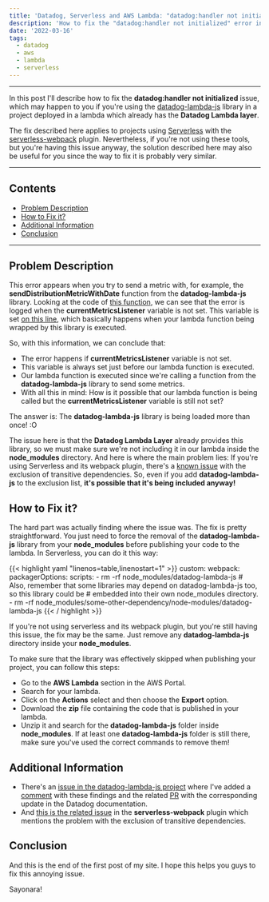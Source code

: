 ```yaml
---
title: 'Datadog, Serverless and AWS Lambda: "datadog:handler not initialized" issue'
description: 'How to fix the "datadog:handler not initialized" error in aws lambda when using the datadog-lambda-js component'
date: '2022-03-16'
tags:
  - datadog
  - aws
  - lambda
  - serverless
---
```

  
---

In this post I'll describe how to fix the **datadog:handler not initialized** issue, which may happen to you if you're using the 
[datadog-lambda-js](https://github.com/DataDog/datadog-lambda-js) library in a project deployed in a lambda which already
has the **Datadog Lambda layer**. 

The fix described here applies to projects using [Serverless](https://github.com/serverless/serverless)
with the [serverless-webpack](https://github.com/serverless-heaven/serverless-webpack) plugin. Nevertheless, if you're not using
these tools, but you're having this issue anyway, the solution described here may also be useful for you since the way to fix it
is probably very similar.

---

## Contents

* [Problem Description](#problem-description)
* [How to Fix it?](#how-to-fix-it)
* [Additional Information](#additional-information)
* [Conclusion](#conclusion)

---


## Problem Description

This error appears when you try to send a metric with, for example, the **sendDistributionMetricWithDate** function from the **datadog-lambda-js** library. Looking at 
the code of [this function](https://github.com/DataDog/datadog-lambda-js/blob/35580a1efb714e25b5c7db1310efeee3132fc6e3/src/index.ts#L181), 
we can see that the error is logged when the **currentMetricsListener** variable is not set. This variable is set [on this line](https://github.com/DataDog/datadog-lambda-js/blob/35580a1efb714e25b5c7db1310efeee3132fc6e3/src/index.ts#L115), which basically happens when 
your lambda function being wrapped by this library is executed.

So, with this information, we can conclude that:

* The error happens if **currentMetricsListener** variable is not set.
* This variable is always set just before our lambda function is executed.
* Our lambda function is executed since we're calling a function from the **datadog-lambda-js** library to send some metrics.
* With all this in mind: How is it possible that our lambda function is being called but the **currentMetricsListener** variable is still not set?

The answer is: The **datadog-lambda-js** library is being loaded more than once! :O

The issue here is that the **Datadog Lambda Layer** already provides this library, so we must make sure we're not including it in our lambda inside the
**node_modules** directory. And here is where the main problem lies: If you're using Serverless and its webpack plugin, there's a [known issue](https://github.com/serverless-heaven/serverless-webpack/issues/306) 
with the exclusion of transitive dependencies. So, even if you add **datadog-lambda-js** to the exclusion list, **it's possible that
it's being included anyway!**


## How to Fix it?

The hard part was actually finding where the issue was. The fix is pretty straightforward. You just need to force the removal
of the **datadog-lambda-js** library from your **node_modules** before publishing your code to the lambda. In Serverless, you
can do it this way:

{{< highlight yaml "linenos=table,linenostart=1" >}}
custom:
  webpack:
    packagerOptions:
      scripts:
        - rm -rf node_modules/datadog-lambda-js
        # Also, remember that some libraries may depend on datadog-lambda-js too, so this library could be 
        # embedded into their own node_modules directory.
        - rm -rf node_modules/some-other-dependency/node-modules/datadog-lambda-js 
{{< / highlight >}}

If you're not using serverless and its webpack plugin, but you're still having this issue, the fix may be the same. Just 
remove any **datadog-lambda-js** directory inside your **node_modules**.

To make sure that the library was effectively skipped when publishing your project, you can follow this steps:

* Go to the **AWS Lambda** section in the AWS Portal.
* Search for your lambda.
* Click on the **Actions** select and then choose the **Export** option.
* Download the **zip** file containing the code that is published in your lambda.
* Unzip it and search for the **datadog-lambda-js** folder inside **node_modules**. If at least one **datadog-lambda-js** folder is still there, make sure you've used the correct commands to remove them!


## Additional Information

* There's an [issue in the datadog-lambda-js project](https://github.com/DataDog/datadog-lambda-js/issues/209) where I've added a [comment](https://github.com/DataDog/datadog-lambda-js/issues/209#issuecomment-1024746511) with these findings and the related [PR](https://github.com/DataDog/documentation/pull/12957) with the corresponding update in the Datadog documentation.
* And [this is the related issue](https://github.com/serverless-heaven/serverless-webpack/issues/306) in the **serverless-webpack** plugin which mentions the problem with the exclusion of transitive dependencies.


## Conclusion

And this is the end of the first post of my site. I hope this helps you guys to fix this annoying issue.

Sayonara!
